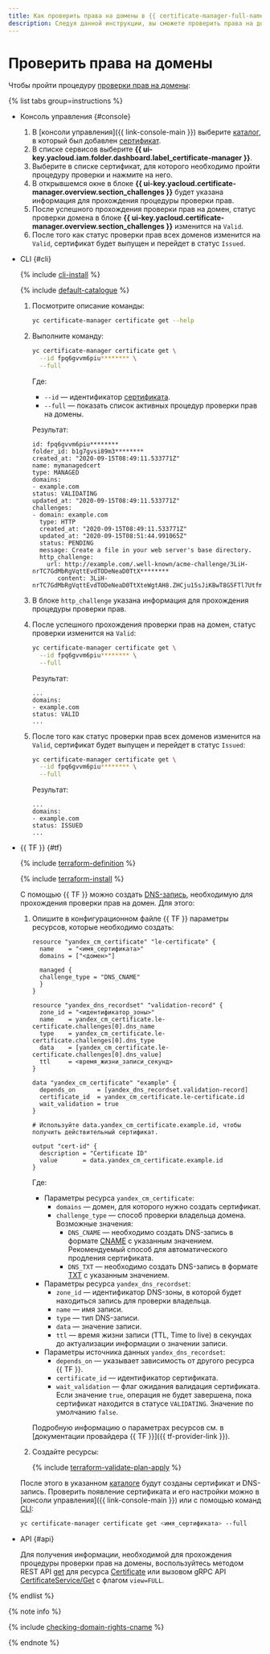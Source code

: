 ```yaml
---
title: Как проверить права на домены в {{ certificate-manager-full-name }}
description: Следуя данной инструкции, вы сможете проверить права на домены.
---
```


# Проверить права на домены

Чтобы пройти процедуру [проверки прав на домены](../../concepts/challenges.md):

{% list tabs group=instructions %}

- Консоль управления {#console}

  1. В [консоли управления]({{ link-console-main }}) выберите [каталог](../../../resource-manager/concepts/resources-hierarchy.md#folder), в который был добавлен [сертификат](../../concepts/managed-certificate.md).
  1. В списке сервисов выберите **{{ ui-key.yacloud.iam.folder.dashboard.label_certificate-manager }}**.
  1. Выберите в списке сертификат, для которого необходимо пройти процедуру проверки и нажмите на него.
  1. В открывшемся окне в блоке **{{ ui-key.yacloud.certificate-manager.overview.section_challenges }}** будет указана информация для прохождения процедуры проверки прав.
  1. После успешного прохождения проверки прав на домен, статус проверки домена в блоке **{{ ui-key.yacloud.certificate-manager.overview.section_challenges }}** изменится на `Valid`.
  1. После того как статус проверки прав всех доменов изменится на `Valid`, сертификат будет выпущен и перейдет в статус `Issued`.

- CLI {#cli}

  {% include [cli-install](../../../_includes/cli-install.md) %}

  {% include [default-catalogue](../../../_includes/default-catalogue.md) %}

  1. Посмотрите описание команды:

     ```bash
     yc certificate-manager certificate get --help
     ```

  1. Выполните команду:

     ```bash
     yc certificate-manager certificate get \
       --id fpq6gvvm6piu******** \
       --full
     ```

     Где:
     * `--id` — идентификатор [сертификата](../../concepts/managed-certificate.md).
     * `--full` — показать список активных процедур проверки прав на домены.

     Результат:

     ```text
     id: fpq6gvvm6piu********
     folder_id: b1g7gvsi89m3********
     created_at: "2020-09-15T08:49:11.533771Z"
     name: mymanagedcert
     type: MANAGED
     domains:
     - example.com
     status: VALIDATING
     updated_at: "2020-09-15T08:49:11.533771Z"
     challenges:
     - domain: example.com
       type: HTTP
       created_at: "2020-09-15T08:49:11.533771Z"
       updated_at: "2020-09-15T08:51:44.991065Z"
       status: PENDING
       message: Create a file in your web server's base directory.
       http_challenge:
         url: http://example.com/.well-known/acme-challenge/3LiH-nrTC7GdMbRgVqttEvdTODeNeaD0TtX********
            content: 3LiH-nrTC7GdMbRgVqttEvdTODeNeaD0TtXteWgtAH8.ZHCju15sJiKBwT8G5FTl7UtfmJWp1gKNYYP********
     ```

  1. В блоке `http_challenge` указана информация для прохождения процедуры проверки прав.
  1. После успешного прохождения проверки прав на домен, статус проверки изменится на `Valid`:

     ```bash
     yc certificate-manager certificate get \
       --id fpq6gvvm6piu******** \
       --full
     ```

     Результат:

     ```text
     ...
     domains:
     - example.com
     status: VALID
     ...
     ```

  1. После того как статус проверки прав всех доменов изменится на `Valid`, сертификат будет выпущен и перейдет в статус `Issued`:

     ```bash
     yc certificate-manager certificate get \
       --id fpq6gvvm6piu******** \
       --full
     ```

     Результат:

     ```text
     ...
     domains:
     - example.com
     status: ISSUED
     ...
     ```

- {{ TF }} {#tf}

  {% include [terraform-definition](../../../_tutorials/_tutorials_includes/terraform-definition.md) %}

  {% include [terraform-install](../../../_includes/terraform-install.md) %}

  С помощью {{ TF }} можно создать [DNS-запись](../../../dns/concepts/resource-record.md), необходимую для прохождения проверки прав на домен. Для этого:
  1. Опишите в конфигурационном файле {{ TF }} параметры ресурсов, которые необходимо создать:

     ```hcl
     resource "yandex_cm_certificate" "le-certificate" {
       name    = "<имя_сертификата>"
       domains = ["<домен>"]

       managed {
       challenge_type = "DNS_CNAME"
       }
     }

     resource "yandex_dns_recordset" "validation-record" {
       zone_id = "<идентификатор_зоны>"
       name    = yandex_cm_certificate.le-certificate.challenges[0].dns_name
       type    = yandex_cm_certificate.le-certificate.challenges[0].dns_type
       data    = [yandex_cm_certificate.le-certificate.challenges[0].dns_value]
       ttl     = <время_жизни_записи_секунд>
     }

     data "yandex_cm_certificate" "example" {
       depends_on      = [yandex_dns_recordset.validation-record]
       certificate_id  = yandex_cm_certificate.le-certificate.id
       wait_validation = true
     }

     # Используйте data.yandex_cm_certificate.example.id, чтобы получить действительный сертификат.

     output "cert-id" {
       description = "Certificate ID"
       value       = data.yandex_cm_certificate.example.id
     }
     ```

     Где:
     * Параметры ресурса `yandex_cm_certificate`:
       * `domains` — домен, для которого нужно создать сертификат.
       * `challenge_type` — способ проверки владельца домена. Возможные значения:
         * `DNS_CNAME` — необходимо создать DNS-запись в формате [CNAME](../../../dns/concepts/resource-record.md#cname-cname) с указанным значением. Рекомендуемый способ для автоматического продления сертификата.
         * `DNS_TXT` — необходимо создать DNS-запись в формате [TXT](../../../dns/concepts/resource-record.md#txt) с указанным значением.
     * Параметры ресурса `yandex_dns_recordset`:
       * `zone_id` — идентификатор DNS-зоны, в которой будет находиться запись для проверки владельца.
       * `name` — имя записи.
       * `type` — тип DNS-записи.
       * `data` — значение записи.
       * `ttl` — время жизни записи (TTL, Time to live) в секундах до актуализации информации о значении записи.
     * Параметры источника данных `yandex_dns_recordset`:
       * `depends_on` — указывает зависимость от другого ресурса {{ TF }}.
       * `certificate_id` — идентификатор сертификата.
       * `wait_validation` — флаг ожидания валидация сертификата. Если значение `true`, операция не будет завершена, пока сертификат находится в статусе `VALIDATING`. Значение по умолчанию `false`.

     Подробную информацию о параметрах ресурсов см. в [документации провайдера {{ TF }}]({{ tf-provider-link }}).
  1. Создайте ресурсы:

     {% include [terraform-validate-plan-apply](../../../_tutorials/_tutorials_includes/terraform-validate-plan-apply.md) %}

  После этого в указанном [каталоге](../../../resource-manager/concepts/resources-hierarchy.md#folder) будут созданы сертификат и DNS-запись. Проверить появление сертификата и его настройки можно в [консоли управления]({{ link-console-main }}) или с помощью команд [CLI](../../../cli/):

  ```bash
  yc certificate-manager certificate get <имя_сертификата> --full
  ```

- API {#api}

  Для получения информации, необходимой для прохождения процедуры проверки прав на домены, воспользуйтесь методом REST API [get](../../api-ref/Certificate/get.md) для ресурса [Certificate](../../api-ref/Certificate/) или вызовом gRPC API [CertificateService/Get](../../api-ref/grpc/certificate_service.md#Get) с флагом `view=FULL`.

{% endlist %}

{% note info %}

{% include [checking-domain-rights-cname](../../../_includes/certificate-manager/checking-domain-rights-cname.md) %}

{% endnote %}
